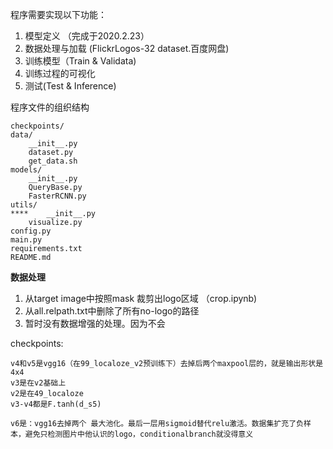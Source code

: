 程序需要实现以下功能：
1. 模型定义 （完成于2020.2.23）
2. 数据处理与加载  (FlickrLogos-32 dataset.百度网盘)
3. 训练模型（Train & Validata)
4. 训练过程的可视化
5. 测试(Test & Inference)


程序文件的组织结构
```
checkpoints/
data/
    __init__.py
    dataset.py
    get_data.sh
models/
    __init__.py
    QueryBase.py
    FasterRCNN.py
utils/
****    __init__.py
    visualize.py
config.py
main.py
requirements.txt
README.md
```

**数据处理**
1. 从target image中按照mask 裁剪出logo区域 （crop.ipynb)
2. 从all.relpath.txt中删除了所有no-logo的路径
3. 暂时没有数据增强的处理。因为不会







checkpoints:

    v4和v5是vgg16（在99_localoze_v2预训练下）去掉后两个maxpool层的，就是输出形状是4x4
    v3是在v2基础上
    v2是在49_localoze
    v3-v4都是F.tanh(d_s5)
  
    v6是：vgg16去掉两个 最大池化。最后一层用sigmoid替代relu激活。数据集扩充了负样本，避免只检测图片中他认识的logo，conditionalbranch就没得意义
    